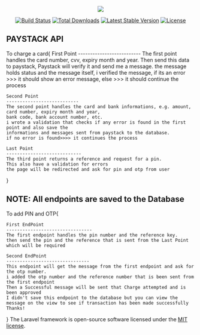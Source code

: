<p align="center"><img src="https://laravel.com/assets/img/components/logo-laravel.svg"></p>

<p align="center">
<a href="https://travis-ci.org/laravel/framework"><img src="https://travis-ci.org/laravel/framework.svg" alt="Build Status"></a>
<a href="https://packagist.org/packages/laravel/framework"><img src="https://poser.pugx.org/laravel/framework/d/total.svg" alt="Total Downloads"></a>
<a href="https://packagist.org/packages/laravel/framework"><img src="https://poser.pugx.org/laravel/framework/v/stable.svg" alt="Latest Stable Version"></a>
<a href="https://packagist.org/packages/laravel/framework"><img src="https://poser.pugx.org/laravel/framework/license.svg" alt="License"></a>
</p>

## PAYSTACK API

To charge a card{
    First Point
    --------------------------
    The first point handles the card number, cvv, expiry month and year.
    Then send this data to paystack, Paystack will verify it and send me a message.
    the message holds status and the message itself,
    i verified the message, if its an error >>> it should show an error message, else >>> it should continue the process

    Second Point
    ---------------------------
    The second point handles the card and bank informations, e.g. amount, card number, expiry month and year, 
    bank code, bank account number, etc.
    i wrote a validation that checks if any error is found in the first point and also save the 
    informations and messages sent from paystack to the database.
    if no error is found>>>> it continues the process

    Last Point
    ----------------------------
    The third point returns a reference and request for a pin.
    This also have a validation for errors
    the page will be redirected and ask for pin and otp from user
}
## NOTE: All endpoints are saved to the Database

To add PIN and OTP{

    First EndPoint
    --------------------------------
    The first endpoint handles the pin number and the reference key.
    then send the pin and the reference that is sent from the Last Point which will be required

    Second EndPoint
    -------------------------------
    This endpoint will get the message from the first endpoint and ask for the otp number.
    i added the otp number and the reference number that is been sent from the first endpoint 
    Then a Successful message will be sent that Charge attempted and is been approved
    I didn't save this endpoint to the database but you can view the message on the view to see if transaction has been made successfully
    Thanks!
}
The Laravel framework is open-source software licensed under the [MIT license](https://opensource.org/licenses/MIT).
